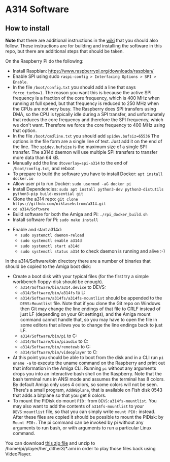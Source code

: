 # A314 Software

## How to install

**Note** that there are additional instructions in the [wiki](https://github.com/niklasekstrom/a314/wiki/Installation-instructions) that you should also follow. These instructions are for building and installing the software in this repo, but there are additional steps that should be taken.

On the Raspberry Pi do the following:

- Install Raspbian: https://www.raspberrypi.org/downloads/raspbian/
- Enable SPI using sudo `raspi-config > Interfacing Options > SPI > Enable`.
- In the file `/boot/config.txt` you should add a line that says `force_turbo=1`. The reason you want this is because the active SPI frequency is a fraction of the core frequency, which is 400 MHz when running at full speed, but that frequency is reduced to 250 MHz when the CPUs are not very busy. The Raspberry does SPI transfers using DMA, so the CPU is typically idle during a SPI transfer, and unfortunately that reduces the core frequency and therefore the SPI frequency, which we don't want. Therefore we force the core frequency to 400 MHz using that option.
- In the file `/boot/cmdline.txt` you should add `spidev.bufsiz=65536` The options in the file form are a single line of text. Just add it on the end of the line. The `spidev.bufsize` is the maximum size of a single SPI transfer. The a314d daemon will use multiple SPI transfers to transfer more data than 64 kB.
- Manually add the line `dtoverlay=spi-a314` to the end of `/boot/config.txt`, and reboot
- To prepare to build the software you have to install Docker: `apt install docker.io`
- Allow user pi to run Docker: `sudo usermod -aG docker pi`
- Install Dependencies: `sudo apt install python3-dev python3-distutils python3-pip build-essential git`
- Clone the a314 repo: `git clone https://github.com/niklasekstrom/a314.git`
- `cd a314/Software`
- Build software for both the Amiga and Pi: `./rpi_docker_build.sh`
- Install software for Pi: `sudo make install`

* Enable and start a314d:
  - `sudo systemctl daemon-reload`
  - `sudo systemctl enable a314d`
  - `sudo systemctl start a314d`
  - `sudo systemctl status a314` to check daemon is running and alive :-)

In the a314/Software/bin directory there are a number of binaries that should be copied to the Amiga boot disk:

- Create a boot disk with your typical files (for the first try a simple workbench floppy-disk should be enough).
  - `a314/Software/bin/a314.device` to DEVS:
  - `a314/Software/bin/a314fs` to L:
  - `a314/Software/a314fs/a314fs-mountlist` should be appended to the `DEVS:Mountlist` file. Note that if you clone the Git repo on Windows then Git may change the line endings of that file to CRLF instead of just LF (depending on your Git settings), and the Amiga mount command cannot handle that, so you may have to open the file in some editors that allows you to change the line endings back to just LF.
  - `a314/Software/bin/pi` to C:
  - `a314/Software/bin/piaudio` to C:
  - `a314/Software/bin/remotewb` to C:
  - `a314/Software/bin/videoplayer` to C:
- At this point you should be able to boot from the disk and in a CLI run `pi uname -a` to execute the uname command on the Raspberry and print out that information in the Amiga CLI. Running `pi` without any arguments drops you into an interactive bash shell on the Raspberry. Note that the bash terminal runs in ANSI mode and assumes the terminal has 8 colors. By default Amiga only uses 4 colors, so some colors will not be seen. There's a small program, `AddWBplane`, that is available on Fish disk 0543 that adds a bitplane so that you get 8 colors.
- To mount the PiDisk do mount `PI0:` from `DEVS:a314fs-mountlist`. You may also want to add the contents of `a314fs-mountlist` to your `DEVS:mountlist` file, so that you can simply write `mount PI0:` instead.
  After these files are copied it should be possible to mount the PiDisk: by `Mount PI0:`.
  The pi command can be invoked by pi without any arguments to run bash, or with arguments to run a particular Linux command.

You can download [this zip file](https://www.dropbox.com/s/g5f5c4zf1x55vx3/her_dither3.zip?dl=0) and unzip
to /home/pi/player/her_dither3/\*.ami in order to play those files back using VideoPlayer.
